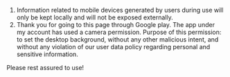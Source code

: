 1. Information related to mobile devices generated by users during use will only be kept locally and will not be exposed externally.
2. Thank you for going to this page through Google play. The app under my account has used a camera permission.
Purpose of this permission: to set the desktop background, without any other malicious intent, and without any violation of our user data policy regarding personal and sensitive information.

Please rest assured to use!